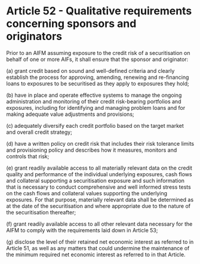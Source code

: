 # Article 52 - Qualitative requirements concerning sponsors and originators


Prior to an AIFM assuming exposure to the credit risk of a securitisation on behalf of one or more AIFs, it shall ensure that the sponsor and originator:

(a) grant credit based on sound and well-defined criteria and clearly establish the process for approving, amending, renewing and re-financing loans to exposures to be securitised as they apply to exposures they hold;

(b) have in place and operate effective systems to manage the ongoing administration and monitoring of their credit risk-bearing portfolios and exposures, including for identifying and managing problem loans and for making adequate value adjustments and provisions;

(c) adequately diversify each credit portfolio based on the target market and overall credit strategy;

(d) have a written policy on credit risk that includes their risk tolerance limits and provisioning policy and describes how it measures, monitors and controls that risk;

(e) grant readily available access to all materially relevant data on the credit quality and performance of the individual underlying exposures, cash flows and collateral supporting a securitisation exposure and such information that is necessary to conduct comprehensive and well informed stress tests on the cash flows and collateral values supporting the underlying exposures. For that purpose, materially relevant data shall be determined as at the date of the securitisation and where appropriate due to the nature of the securitisation thereafter;

(f) grant readily available access to all other relevant data necessary for the AIFM to comply with the requirements laid down in Article 53;

(g) disclose the level of their retained net economic interest as referred to in Article 51, as well as any matters that could undermine the maintenance of the minimum required net economic interest as referred to in that Article.

